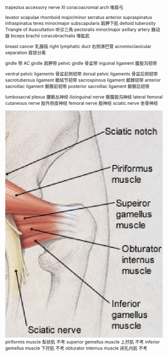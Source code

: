 trapezius
accessory nerve Ⅺ
coracoacromial arch 喙肩弓

levator scapulae
rhomboid major/minor
serratus anterior
supraspinatus
infraspinatus
teres minor/major
subscapularis 肩胛下肌
deltoid tuberosity
Triangle of Auscultation 听诊三角
pectoralis minor/major
axillary artery 腋动脉
biceps brachii
coracobrachialis 喙肱肌

breast cancer 乳腺癌
right lymphatic duct 右侧淋巴管
acromioclavicular separation 肩锁分离

girdle 带
AC girdle 肩胛带
pelvic girdle 骨盆带
inguinal ligament 腹股沟韧带

ventral pelvic ligaments 骨盆前侧韧带
dorsal pelvic ligaments 骨盆后侧韧带
sacrotuberous ligament 骶结节韧带
sacrospinous ligament 骶棘韧带
anterior sacroiliac ligament 骶髂前韧带
posterior sacroiliac ligament 骶髂后韧带

lumbosacral plexus 腰骶丛神经
ilioinguinal nerve 髂腹股沟神经
lateral femoral cutaneous nerve 股外侧皮神经
femoral nerve 股神经
sciatic nerve 坐骨神经

![](images/Snipaste_2024-03-13_16-06-08.png)
piriformis muscle 梨状肌 不考
superior gemellus muscle 上孖肌 不考
inferior gemellus muscle 下孖肌 不考
obturator internus muscle 闭孔内肌 不考